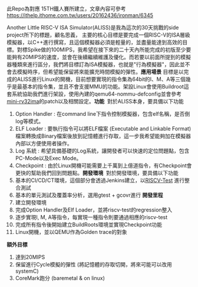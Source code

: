 此Repo為對應 15TH鐵人賽所建立，文章內容可參考
https://ithelp.ithome.com.tw/users/20162436/ironman/6345

Another Little RISC-V ISA Simulator(ALISS)是我為這次的30天挑戰的side project所下的標題，顧名思義，
主要的核心目標是要完成一個RISC-V的ISA層級模擬器，以C++進行撰寫，且這個模擬器必須是輕量的，並盡量能達到高效的目標。對標Spike做的100MIPS，我希望在接下來的二十天內所能完成的初版至少要能夠有20MIPS的速度，並會在後續繼續維護及優化。而若要以前面所提到的模擬器種類來進行區分，我們將目標訂為ISA模擬器，也就是"行為模擬器"，因此並不會去模擬時序，但希望能保留將來能擴充時間模擬的彈性。
​
**應用場景**
​
目標是以完成的ALISS進行Linux的開機，目前想要實現的指令集為64bit的I、M、A等三個幾乎是最基本的指令集，並且不會支援MMU的功能。
​
架設Linux會使用Buildroot這套系統協助我們進行架設，使用內建的qemu64-nommu-defconfig並會參考[mini-rv32ima](https://github.com/cnlohr/mini-rv32ima)的patch以及相關設定。
​
**功能**
​
對於ALISS本身，要具備以下功能
​
1. Option Handler : 在command line下指令控制模擬器，包含elf名稱，是否倒log等模式。
2. ELF Loader : 要執行指令可以將ELF檔案 (Executable and Linkable Format)檔案轉換成Binary檔案後放到記憶體進行存取，這一步我希望能夠加在模擬器內部以方便使用者操作。
2. Log 系統 : 希望具備基礎的Log系統，讓開發者可以快速的定位問題點，包含PC-Mode以及Exec Mode。
3. Checkpoint : 由於Linux開機可能需要上千萬到上億道指令，有Checkpoint會更快的幫助我們回到問題點。
​
**開發環境**
​
對於開發環境，要具備以下功能
​
1. 基本的CI/CD/CT環境，這個部分會透過Jenkins建立，以[RISCV-Test](https://github.com/riscv-software-src/riscv-tests) 進行整合測試
2. 基本的單元測試及覆蓋率分析，選用gtest + gcovr進行
​
**開發里程**
​
1. 建立開發環境
2. 完成Option Handler及Elf Loader，並將riscv-test的regression整入
3. 逐步實現I, M, A等指令，每實現一種指令則要通過相應的riscv-test
4. 完成所有指令後開始建立BuildRoots環境並實現Checkpoint功能
5. Linux開機，並以QEMU作為Golden trace的對象
 
**額外目標**
​
1. 達到20MIPS
2. 保留進行Cycle模擬的彈性 (將記憶體的存取切開，將來可能可以改用systemC)
3. CoreMark跑分 (baremetal & on linux)
